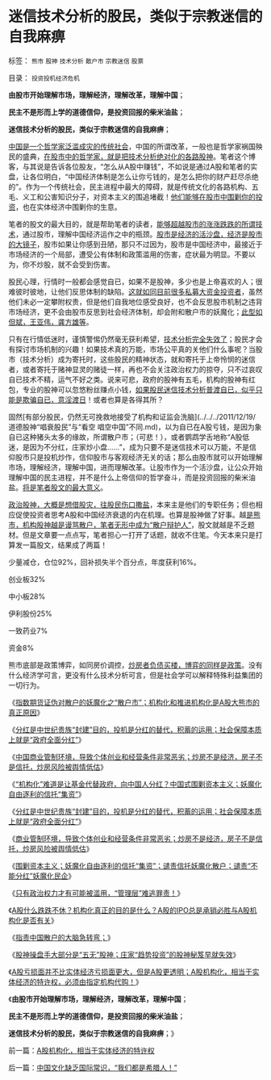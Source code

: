# 迷信技术分析的股民，类似于宗教迷信的自我麻痹

标签： `熊市` `股神` `技术分析` `散户市` `宗教迷信` `股票` 

目录： `投资投机经济危机`

**由股市开始理解市场，理解经济，理解改革，理解中国**；

**民主不是形而上学的道德信仰，是投资回报的柴米油盐**；

**迷信技术分析的股民，类似于宗教迷信的自我麻痹**；

[中国是一个哲学家泛滥成灾的传统社会](../../../2010/6/24/中国哲学家泛滥成灾的原因.md)，中国的所谓改革，一般也是哲学家祸国殃民的盛典，[在股市中的哲学家，就是把技术分析绝对化的各路股神](../../../2011/12/28/天灾人祸妖孽生；凡有股灾多股神；.md)。笔者这个博客，与其说是告诉各位股友，“怎么从A股中赚钱”，不如说是通过A股和笔者的实盘，让各位明白，“中国经济体制是怎么让你亏钱的，是怎么把你的财产赶尽杀绝的”。作为一个传统社会，民主进程中最大的障碍，就是传统文化的各路机构、五毛、义工和公害知识分子，对资本主义的围追堵截！[他们能够在股市中围剿你的投资](../../../2012/11/28/“机构化”难道是让基金代替政府，向中国人分红？.md)，也在实体经济中围剿你的生意。

笔者的股文的最大目的，就是帮助笔者的读者，[能够超越股市的涨涨跌跌的所谓技术](../../../2012/1/7/“选择命运盒子的技术”和“打破命运盒子的科学”.md)，通过股市，理解中国经济运作之中的瓶颈。[股市是经济的活沙盘，经济是股市的大镜子](../../../2011/12/29/A股百态是中国民主进程的活沙盘;中国国民民主素质确实低.md)，股市如果让你感到丑陋，那只不过因为，股市是中国经济中，最接近于市场经济的一个局部，遭受公有体制和政策滥用的伤害，症状最为明显。不要以为，你不炒股，就不会受到伤害。

股民心理，行情时一般都会感觉自已，如果不是股神，多少也是上帝喜欢的人；很难彼时彼地，让他们反思体制的缺陷。[这就如同目前很多私募大资金投资者](../../../2012/7/16/如果公有制是低效益的，证监会的政策就在制造漫漫熊市.md)，虽然他们未必一定攀附权贵，但是他们自我地位感受良好，也不会反思股市机制之违背市场经济，更不会由股市反思到社会经济体制，却会附和散户市的妖魔化；[此型如但斌，王亚伟，龚方雄等](../../../2012/1/11/市场经济不可能圈钱，强制分红令印度熊市40年！.md)。

只有在行情低迷时，谨慎警惕仍然毫无获利希望，[技术分析完全失效了](../../../2011/12/27/个案不具统计意义约束下的技术分析，未来波动无法预期.md)；股民才会有探讨市场机制的兴趣！如果技术真的万能，市场公平真的关他们什么事呢？当股市（技术分析）成为寄托时，这些股民的精神状态，就和寄托于上帝怜悯的迷信者，或者寄托于赌神显灵的赌徒一样，再也不会关注政治权力的掠夺，只不过哀叹自已技术不精，运气不好之类。说来可悲，政府的股神有五毛，机构的股神有红包，专业的股神可以忽悠粉丝赚点小钱，[如果股民迷信技术分析普渡自已，似乎只能是欺骗自已，意淫渡日](../../../2011/12/19/道德股神“唱衰股民”为虎作伥掩盖了政策釜底抽薪.md)！或者也算是各得其所？

固然[有部分股民，仍然无可挽救地接受了机构和证监会洗脑](../../../2011/12/19/道德股神“唱衰股民”与“看空 唱空中国”不同.md)，以为自已在A股亏钱，是因为象自已这种猪头太多的缘故，所谓散户市；（可悲！），或者鹦鹉学舌地称“A股低迷，是因为不分红，庄家炒小盘……”，成为只要不是迷信技术可以万能，不是信仰股市只是投机炒作，信仰股市与客观经济无关的话；那么由股市就可以开始理解市场，理解经济，理解中国，进而理解改革。让股市作为一个活沙盘，让公众开始理解中国的民主进程，并不是什么上帝信仰的哲学奋斗，而是投资回报的柴米油盐。[将是笔者股文的最大意义](../../../2012/11/14/如果关心民主，请关心投资，关注股市.md)。

[政治股神，大概是想借股灾，往股民伤口撒盐](../../../2011/12/28/天灾人祸妖孽生；凡有股灾多股神；.md)，本来主是他们的专职任务；但也相应促使投资者思考A股和中国经济衰退的内在机理。也算是股神做了好事。越[是熊市，机构股神越是谩骂散户，笔者无形中成为“散户辩护人”](../../../2011/6/20/管理层应反思为“A股机构化”而妖魔化散户.md)，股文就越是不乏题材。但是文章要一点点写，笔者担心一打开了话题，就收不住笔。今天本来只是打算发一篇股文，结果成了两篇！

少量减仓，仓位92%，回补损失半个百分点，年度获利16%。

创业板32%

中小板28%

伊利股份25%

一致药业7%

资金8%

熊市底部是政策博弈，如同房价调控，[炒房者负债买楼，博弈的同样是政策](../../../2008/7/4/三个坏蛋政策博羿老百姓承受高房价危机全部代价.md)。没有什么经济学可言，更没有什么技术分析可言，但是社会学可以解释特殊利益集团的一切行为。

《[指数期货证伪对散户的妖魔化之“散户市”；机构化和推进机构化是A股大熊市的真正原因](../../../2012/11/27/指数期货证伪了对散户的妖魔化之“散户市”.md)》

《[分红是中世纪贵族“封建”目的，投机是分红的替代，积蓄的运用；社会保障本质上就是“政府全面分红”](../../../2012/11/28/是否让所有人坐下来，等政府分红？.md)》

《[中国商业管制环境，导致个体创业和经营条件非常恶劣；炒房不是经济，房子不是信托，炒房风险被舆情低估](../../../2012/11/28/改革难道是强制执行约翰劳的妙计？.md)》

《[“机构化”难道是让基金代替政府，向中国人分红？中国式围剿资本主义；妖魔化自由逐利的信托“集资”](../../../2012/11/28/“机构化”难道是让基金代替政府，向中国人分红？.md)》

《[分红是中世纪贵族“封建”目的，投机是分红的替代，积蓄的运用；社会保障本质上就是“政府全面分红”](../../../2012/11/28/是否让所有人坐下来，等政府分红？.md)》

《[商业管制环境，导致个体创业和经营条件非常恶劣；炒房不是经济，房子不是信托，炒房风险被舆情低估](../../../2012/11/28/改革难道是强制执行约翰劳的妙计？.md)》

《[围剿资本主义；妖魔化自由逐利的信托“集资”；谴责信托妖魔化散户；谴责“不能分红”妖魔化民企](../../../2012/11/28/“机构化”难道是让基金代替政府，向中国人分红？.md)》

《[只有政治权力才有可能被滥用，“管理层”难逃罪责！](../../../2012/11/28/只有政治权力才有可能被滥用，“管理层”难逃罪责！.md)》

《[A股什么跌跌不休？机构化真正的目的是什么？A股的IPO总是承销必胜与A股机构化是否有关](../../../2012/11/29/A股什么跌跌不休？机构化真正的目的是什么？.md)》

《[指责中国散户的大脑急转弯；](../../../2012/11/29/指责中国散户时，精明的大脑急转弯！.md)》

《[股神操盘手大部分是“五无”股神；庄家“趋势投资”的股神秘笈早就失效](../../../2012/11/30/股神操盘手多是“五无”股神，股神秘笈早就失效了.md)》

《[A股亏损面并不比实体经济亏损面更大，但是A股更透明；A股机构化，相当于实体经济的特许权，必须由指定机构代购！](../../../2012/12/4/A股机构化，相当于实体经济的特许权.md)》

《**由股市开始理解市场，理解经济，理解改革，理解中国**；

**民主不是形而上学的道德信仰，是投资回报的柴米油盐**；

**迷信技术分析的股民，类似于宗教迷信的自我麻痹**；》

前一篇：[A股机构化，相当于实体经济的特许权](../../../2012/12/4/A股机构化，相当于实体经济的特许权.md)

后一篇：[中国文化缺乏国际常识，“我们都是希腊人！”](../../../2012/12/5/中国文化缺乏国际常识，“我们都是希腊人！”.md)